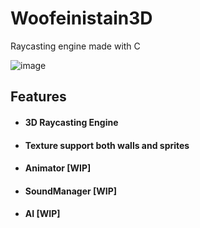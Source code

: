 # Woofeinistain3D
Raycasting engine made with C

![image](https://user-images.githubusercontent.com/34552014/188349582-4e68d44f-ea16-41a8-ad0c-110c511b7c28.png)

## Features
- #### 3D Raycasting Engine
- #### Texture support both walls and sprites
- #### Animator [WIP]
- #### SoundManager [WIP]
- #### AI [WIP]


